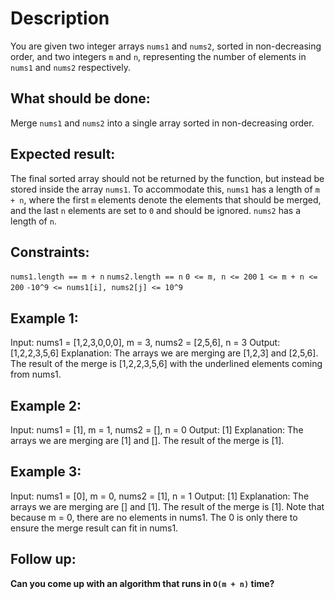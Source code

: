 # Description

You are given two integer arrays `nums1` and `nums2`, sorted in non-decreasing order, 
and two integers `m` and `n`, representing the number of elements in `nums1` and `nums2` respectively.

## What should be done:

Merge `nums1` and `nums2` into a single array sorted in non-decreasing order.

## Expected result:

The final sorted array should not be returned by the function, but instead be stored inside the array `nums1`. 
To accommodate this, `nums1` has a length of `m + n`, where the first `m` elements denote the elements that should be merged, 
and the last `n` elements are set to `0` and should be ignored. `nums2` has a length of `n`.

## Constraints:

`nums1.length == m + n`
`nums2.length == n`
`0 <= m, n <= 200`
`1 <= m + n <= 200`
`-10^9 <= nums1[i], nums2[j] <= 10^9`

## Example 1:

Input: nums1 = [1,2,3,0,0,0], m = 3, nums2 = [2,5,6], n = 3
Output: [1,2,2,3,5,6]
Explanation: The arrays we are merging are [1,2,3] and [2,5,6].
The result of the merge is [1,2,2,3,5,6] with the underlined elements coming from nums1.

## Example 2:

Input: nums1 = [1], m = 1, nums2 = [], n = 0
Output: [1]
Explanation: The arrays we are merging are [1] and [].
The result of the merge is [1].

## Example 3:

Input: nums1 = [0], m = 0, nums2 = [1], n = 1
Output: [1]
Explanation: The arrays we are merging are [] and [1].
The result of the merge is [1].
Note that because m = 0, there are no elements in nums1. The 0 is only there to ensure the merge result can fit in nums1.

## Follow up:

**Can you come up with an algorithm that runs in `O(m + n)` time?**
